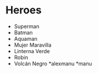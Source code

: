 # Heroes

* Superman
* Batman
* Aquaman
* Mujer Maravilla
* Linterna Verde
* Robin
* Volcán Negro
*alexmanu
*manu
